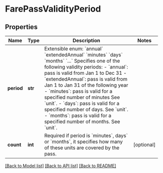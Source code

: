 # FarePassValidityPeriod

## Properties
Name | Type | Description | Notes
------------ | ------------- | ------------- | -------------
**period** | **str** | Extensible enum: &#x60;annual&#x60; &#x60;extendedAnnual&#x60; &#x60;minutes&#x60; &#x60;days&#x60; &#x60;months&#x60; &#x60;...&#x60;   Specifies one of the following validity periods:   - &#x60;annual&#x60;: pass is valid from Jan 1 to Dec 31   - &#x60;extendedAnnual&#x60;: pass is valid from Jan 1 to Jan 31 of the following year   - &#x60;minutes&#x60;: pass is valid for a specified number of minutes See &#x60;unit&#x60;.   - &#x60;days&#x60;: pass is valid for a specified number of days. See &#x60;unit&#x60;.   - &#x60;months&#x60;: pass is valid for a specified number of months. See &#x60;unit&#x60;.  | 
**count** | **int** | Required if period is &#x60;minutes&#x60;, days&#x60; or &#x60;months&#x60;, it specifies how many of these units are covered by the pass. | [optional] 

[[Back to Model list]](../README.md#documentation-for-models) [[Back to API list]](../README.md#documentation-for-api-endpoints) [[Back to README]](../README.md)


